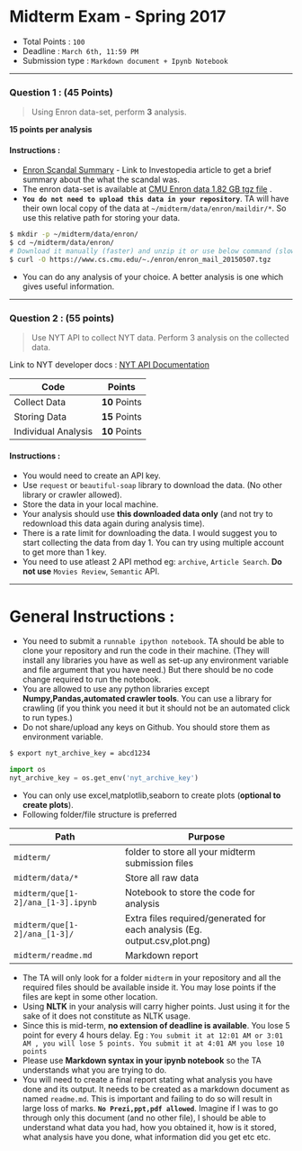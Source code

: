 # Midterm Exam - Spring 2017 

- Total Points : `100`
- Deadline : `March 6th, 11:59 PM`
- Submission type : `Markdown document + Ipynb Notebook`

---

### Question 1 : (45 Points)

> Using Enron data-set, perform **3**  analysis.

**15 points per analysis**

#### Instructions :
- [Enron Scandal Summary](http://www.investopedia.com/updates/enron-scandal-summary/) - Link to Investopedia article to get a brief summary about the what the scandal was.
- The enron data-set is available at [CMU Enron data 1.82 GB tgz file](https://www.cs.cmu.edu/~./enron/enron_mail_20150507.tgz) . 
- **`You do not need to upload this data in your repository`**.  TA will have their own local copy of the  data at `~/midterm/data/enron/maildir/*`. So use this relative path for storing your data.
```sh
$ mkdir -p ~/midterm/data/enron/
$ cd ~/midterm/data/enron/
# Download it manually (faster) and unzip it or use below command (slower)
$ curl -O https://www.cs.cmu.edu/~./enron/enron_mail_20150507.tgz
```
- You can do any analysis of your choice. A better analysis is one which gives useful information. 




---
### Question 2 : (55 points)


> Use NYT API to collect NYT data. Perform 3 analysis on the collected data.

Link to NYT developer docs : [NYT API Documentation](http://developer.nytimes.com/)


| Code        | Points           | 
| ------------- |:-------------:| 
|Collect Data       | **10** Points | 
| Storing Data      | **15** Points      |   
| Individual Analysis  | **10** Points      |  

#### Instructions :
- You would need to create an API key.
- Use `request` or `beautiful-soap` library to download the data. (No other library or crawler allowed).
- Store the data in your local machine.
- Your analysis should use **this downloaded data only** (and not try to redownload this data again during analysis time).
-  There is a rate limit for downloading the data. I would suggest you to start collecting the data from day 1. You can try using multiple account to get more than 1 key.
-  You need to use atleast 2 API method eg: `archive`, `Article Search`. **Do not use** `Movies Review`, `Semantic` API.

---

# General Instructions :

- You need to submit a `runnable ipython notebook`. TA should be able to clone your repository and run the code in their machine. (They will install any libraries you have as well as set-up any environment variable and file argument that you have need.) But there should be no code change required to run the notebook.
- You are allowed to use any python libraries except **Numpy,Pandas,automated crawler tools**. You can use a library for crawling (if you think you need it but it should not be an automated click to run types.)
- Do not share/upload any keys on Github. You should store them as environment variable.
```sh
$ export nyt_archive_key = abcd1234
```
```python
import os
nyt_archive_key = os.get_env('nyt_archive_key')
```
- You can only use excel,matplotlib,seaborn to create plots (**optional to create plots**).
- Following folder/file structure is preferred


| Path        | Purpose           | 
| ------------- |-------------| 
|`midterm/`       | folder to store all your midterm submission files | 
| `midterm/data/*`      | Store all raw data      |   
| `midterm/que[1-2]/ana_[1-3].ipynb`  | Notebook to store the code for analysis      |
| `midterm/que[1-2]/ana_[1-3]/`  | Extra files required/generated for each analysis (Eg. output.csv,plot.png)      |
| `midterm/readme.md`  | Markdown report     |

-  The TA will only look for a folder `midterm` in your repository and all the required files should be available inside it. You may lose points if the files are kept in some other location.
-  Using **NLTK** in your analysis will carry higher points. Just using it for the sake of it does not constitute as NLTK usage.
-  Since this is mid-term, **no extension of deadline is available**. You lose 5 point for every 4 hours delay. Eg : `You submit it at 12:01 AM or 3:01 AM , you will lose 5 points. You submit it at 4:01 AM you lose 10 points`
-  Please use **Markdown syntax in your ipynb notebook** so the TA understands what you are trying to do. 
-  You will need to create a final report stating what analysis you have done and its output. It needs to be created as a markdown document as named `readme.md`. This is important and failing to do so will result in large loss of marks. **`No Prezi,ppt,pdf allowed`**. Imagine if I was to go through only this document (and no other file), I should be able to understand what data you had, how you obtained it, how is it stored, what analysis have you done, what information did you get etc etc.